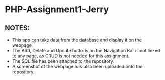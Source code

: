 # PHP-Assignment1-Jerry

## NOTES:
- This app can take data from the database and display it on the webpage.
- The Add, Delete and Update buttons on the Navigation Bar is not linked to any page, as CRUD is not needed for this assignment.
- The SQL file has been attached to the repository.
- A screenshot of the webpage has also been uploaded onto the repository.
